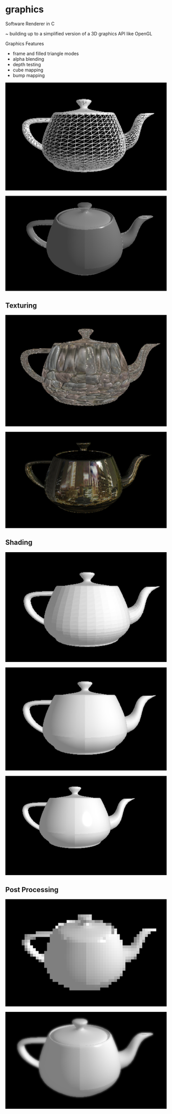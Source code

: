 # graphics
Software Renderer in C
 
~ building up to a simplified version of a 3D graphics API like OpenGL

Graphics Features
* frame and filled triangle modes
* alpha blending
* depth testing
* cube mapping
* bump mapping

![Image of teapot frame](teapot_frame.png)

![Image of alpha-blended teapot](teapot_alpha_blend.png)

## Texturing 
![Image of bump-mapped teapot](teapot_bump_map.png)

![Image of cube-mapped teapot](teapot_cube_map.png)

## Shading
![Image of teapot with flat shading](teapot_flat.png)

![Image of teapot with phong shading](teapot_phong.png)

![Image of teapot with phong shading with specular highlights](teapot_specular_phong.png)

## Post Processing
![Image of teapot frame with post-processing pixelation effect](teapot_post_processing.png)

![Image of teapot with depth of field post processing](teapot_dof.png)



